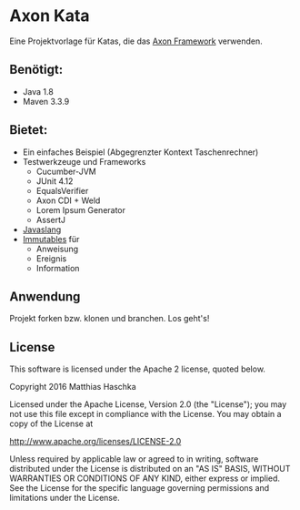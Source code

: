 Axon Kata
=========

Eine Projektvorlage für Katas, die das [Axon Framework](http://www.axonframework.org) verwenden.

Benötigt:
---------
* Java 1.8
* Maven 3.3.9

Bietet:
-------
* Ein einfaches Beispiel (Abgegrenzter Kontext Taschenrechner) 
* Testwerkzeuge und Frameworks
  * Cucumber-JVM
  * JUnit 4.12
  * EqualsVerifier
  * Axon CDI + Weld
  * Lorem Ipsum Generator
  * AssertJ
* [Javaslang](http::/www.javaslang.io)
* [Immutables](https://immutables.github.io/) für
  * Anweisung
  * Ereignis
  * Information

Anwendung
---------

Projekt forken bzw. klonen und branchen. Los geht's!

## License

This software is licensed under the Apache 2 license, quoted below.

Copyright 2016 Matthias Haschka

Licensed under the Apache License, Version 2.0 (the "License");
you may not use this file except in compliance with the License.
You may obtain a copy of the License at

http://www.apache.org/licenses/LICENSE-2.0

Unless required by applicable law or agreed to in writing, software
distributed under the License is distributed on an "AS IS" BASIS,
WITHOUT WARRANTIES OR CONDITIONS OF ANY KIND, either express or implied.
See the License for the specific language governing permissions and
limitations under the License.

